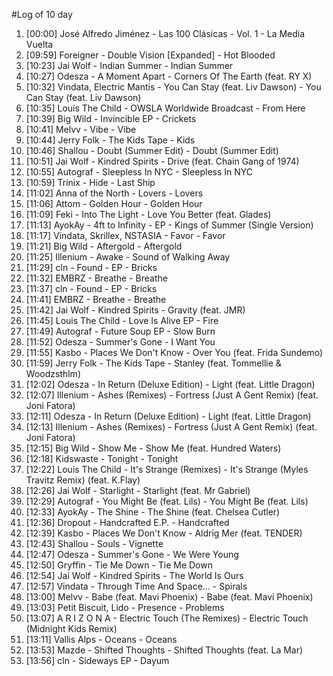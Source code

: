 #Log of 10 day

1. [00:00] José Alfredo Jiménez - Las 100 Clásicas - Vol. 1 - La Media Vuelta
1. [09:59] Foreigner - Double Vision [Expanded] - Hot Blooded
1. [10:23] Jai Wolf - Indian Summer - Indian Summer
1. [10:27] Odesza - A Moment Apart - Corners Of The Earth (feat. RY X)
1. [10:32] Vindata, Electric Mantis - You Can Stay (feat. Liv Dawson) - You Can Stay (feat. Liv Dawson)
1. [10:35] Louis The Child - OWSLA Worldwide Broadcast - From Here
1. [10:39] Big Wild - Invincible EP - Crickets
1. [10:41] Melvv - Vibe - Vibe
1. [10:44] Jerry Folk - The Kids Tape - Kids
1. [10:46] Shallou - Doubt (Summer Edit) - Doubt (Summer Edit)
1. [10:51] Jai Wolf - Kindred Spirits - Drive (feat. Chain Gang of 1974)
1. [10:55] Autograf - Sleepless In NYC - Sleepless In NYC
1. [10:59] Trinix - Hide - Last Ship
1. [11:02] Anna of the North - Lovers - Lovers
1. [11:06] Attom - Golden Hour - Golden Hour
1. [11:09] Feki - Into The Light - Love You Better (feat. Glades)
1. [11:13] AyokAy - 4ft to Infinity - EP - Kings of Summer (Single Version)
1. [11:17] Vindata, Skrillex, NSTASIA - Favor - Favor
1. [11:21] Big Wild - Aftergold - Aftergold
1. [11:25] Illenium - Awake - Sound of Walking Away
1. [11:29] cln - Found - EP - Bricks
1. [11:32] EMBRZ - Breathe - Breathe
1. [11:37] cln - Found - EP - Bricks
1. [11:41] EMBRZ - Breathe - Breathe
1. [11:42] Jai Wolf - Kindred Spirits - Gravity (feat. JMR)
1. [11:45] Louis The Child - Love Is Alive EP - Fire
1. [11:49] Autograf - Future Soup EP - Slow Burn
1. [11:52] Odesza - Summer's Gone - I Want You
1. [11:55] Kasbo - Places We Don't Know - Over You (feat. Frida Sundemo)
1. [11:59] Jerry Folk - The Kids Tape - Stanley (feat. Tommellie & Woodzsthlm)
1. [12:02] Odesza - In Return (Deluxe Edition) - Light (feat. Little Dragon)
1. [12:07] Illenium - Ashes (Remixes) - Fortress (Just A Gent Remix) (feat. Joni Fatora)
1. [12:11] Odesza - In Return (Deluxe Edition) - Light (feat. Little Dragon)
1. [12:13] Illenium - Ashes (Remixes) - Fortress (Just A Gent Remix) (feat. Joni Fatora)
1. [12:15] Big Wild - Show Me - Show Me (feat. Hundred Waters)
1. [12:18] Kidswaste - Tonight - Tonight
1. [12:22] Louis The Child - It's Strange (Remixes) - It's Strange (Myles Travitz Remix) (feat. K.Flay)
1. [12:26] Jai Wolf - Starlight - Starlight (feat. Mr Gabriel)
1. [12:29] Autograf - You Might Be (feat. Lils) - You Might Be (feat. Lils)
1. [12:33] AyokAy - The Shine - The Shine (feat. Chelsea Cutler)
1. [12:36] Dropout - Handcrafted E.P. - Handcrafted
1. [12:39] Kasbo - Places We Don't Know - Aldrig Mer (feat. TENDER)
1. [12:43] Shallou - Souls - Vignette
1. [12:47] Odesza - Summer's Gone - We Were Young
1. [12:50] Gryffin - Tie Me Down - Tie Me Down
1. [12:54] Jai Wolf - Kindred Spirits - The World Is Ours
1. [12:57] Vindata - Through Time And Space... - Spirals
1. [13:00] Melvv - Babe (feat. Mavi Phoenix) - Babe (feat. Mavi Phoenix)
1. [13:03] Petit Biscuit, Lido - Presence - Problems
1. [13:07] A R I Z O N A - Electric Touch (The Remixes) - Electric Touch (Midnight Kids Remix)
1. [13:11] Vallis Alps - Oceans - Oceans
1. [13:53] Mazde - Shifted Thoughts - Shifted Thoughts (feat. La Mar)
1. [13:56] cln - Sideways EP - Dayum
